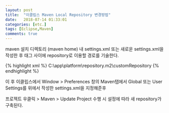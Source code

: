 ```yaml
---
layout: post
title:  "이클립스 Maven Local Repository 변경방법"
date:   2018-07-14 01:33:01
categories: [etc.]
tags: [Eclipse,Maven]
comments: true
---
```

maven 설치 디렉토리 (maven home) 내 settings.xml 또는 새로운 settings.xml을 작성한 후 <localRepository> 태그 사이에 repository로 이용할 경로를 기술한다.

{% highlight xml %}
<localRepository>C:\app\platform\repository\.m2\customRepository</localRepository>
{% endhighlight %}

이 후 이클립스에서 Window > Preferences 창의 Maven탭에서 Global 또는 User Settings를 위에서 작성한 settings.xml을 지정해준후

프로젝트 우클릭 > Maven > Update Project 수행 시 설정에 따라 새 repository가 구축된다.
